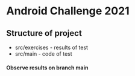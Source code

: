 # Android Challenge 2021

## Structure of project
- src/exercises - results of test
- src/main - code of test
#### Observe results on branch main

